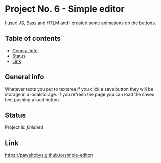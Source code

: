 # Project No. 6 - Simple editor
I used JS, Sass and HTLM and I created some animations on the buttons.

## Table of contents
* [General info](#general-info)
* [Status](#status)
* [Link](#link)

## General info
Whatever texts you put to textarea if you click a save button they will be storage in a localstorage.
If you refresh the page you can load the saved text pushing a load button.

## Status
Project is: _finished_

## Link
https://paweltobys.github.io/simple-editor/
